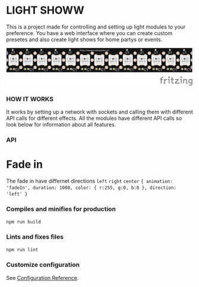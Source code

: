 # LIGHT SHOWW
This is a project made for controlling and setting up light modules to your preference.
You have a web interface where you can create custom presetes and also create light shows
for home partys or events.

![Image of Neopixel](https://raw.githubusercontent.com/AchimPieters/Fritzing-Custom-Parts/master/New%20Parts/Neopixel%20Strip%20RGB.png)

### HOW IT WORKS
It works by setting up a network with sockets and calling them with different API calls
for different effects. All the modules have different API calls so look below for information
about all features.

### API
# Fade in
The fade in have differnet directions `left` `right` `center`
`
{ animation: 'fadeIn', duration: 1000, color: { r:255, g:0, b:0 }, direction: 'left' }
`

### Compiles and minifies for production
```
npm run build
```

### Lints and fixes files
```
npm run lint
```

### Customize configuration
See [Configuration Reference](https://cli.vuejs.org/config/).
